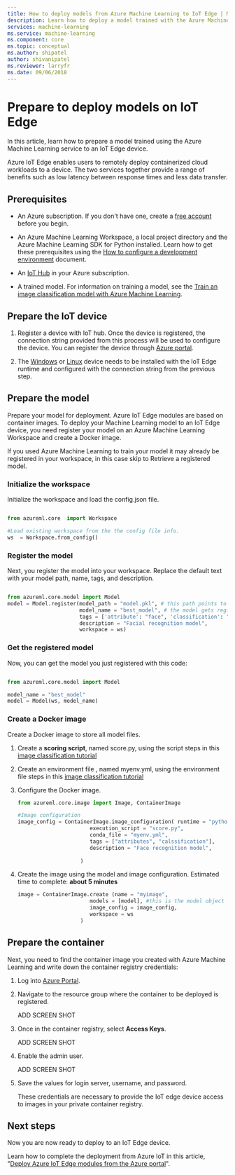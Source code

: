 ```yaml
---
title: How to deploy models from Azure Machine Learning to IoT Edge | Microsoft Docs
description: Learn how to deploy a model trained with the Azure Machine Learning service to Azure IoT Edge.
services: machine-learning
ms.service: machine-learning
ms.component: core
ms.topic: conceptual
ms.author: shipatel
author: shivanipatel
ms.reviewer: larryfr
ms.date: 09/06/2018
---
```


# Prepare to deploy models on IoT Edge

In this article, learn how to prepare a model trained using the Azure Machine Learning service to an IoT Edge device. 

Azure IoT Edge enables users to remotely deploy containerized cloud workloads to a device. The two services together provide a range of benefits such as low latency between response times and less data transfer.  

## Prerequisites

* An Azure subscription. If you don't have one, create a [free account](https://azure.microsoft.com/free/?WT.mc_id=A261C142F) before you begin.

* An Azure Machine Learning Workspace, a local project directory and the Azure Machine Learning SDK for Python installed. Learn how to get these prerequisites using the [How to configure a development environment](https://review.docs.microsoft.com/en-us/azure/machine-learning/service/how-to-configure-environment?branch=release-ignite-aml) document.

* An [IoT Hub](https://docs.microsoft.com/en-us/azure/iot-hub/iot-hub-create-through-portal) in your Azure subscription. 

* A trained model. For information on training a model, see the [Train an image classification model with Azure Machine Learning](https://review.docs.microsoft.com/en-us/azure/machine-learning/service/tutorial-train-models-with-aml?branch=release-ignite-aml).


## Prepare the IoT device

1. Register a device with IoT hub. Once the device is registered, the connection string provided from this process will be used to configure the device. You can register the device through [Azure portal](../../iot-edge/how-to-register-device-portal.md). 

2. The [Windows](../../iot-edge/how-to-install-iot-edge-windows-with-windows.md) or [Linux](../../iot-edge/how-to-install-iot-edge-linux.md) device needs to be installed with the IoT Edge runtime and configured with the connection string from the previous step. 

## Prepare the model

Prepare your model for deployment.  Azure IoT Edge modules are based on container images. To deploy your Machine Learning model to an IoT Edge device, you need register your model on an Azure Machine Learning Workspace and create a Docker image. 

If you used Azure Machine Learning to train your model it may already be registered in your workspace, in this case skip to Retrieve a registered model.

### Initialize the workspace

Initialize the workspace and load the config.json file.

```python

from azureml.core  import Workspace

#Load existing workspace from the the config file info.
ws  = Workspace.from_config()

```    

### Register the model

Next, you register the model into your workspace. Replace the default text with your model path, name, tags, and description.

```python

from azureml.core.model import Model
model = Model.register(model_path = "model.pkl", # this path points to the local file
                       model_name = "best_model", # the model gets registered as this name
                       tags = ['attribute': "face", 'classification': "person"],
                       description = "Facial recognition model",
                       workspace = ws)
```    

### Get the registered model

Now, you can get the model you just registered with this code: 

```python

from azureml.core.model import Model

model_name = "best_model"
model = Model(ws, model_name)                     
```    

### Create a Docker image

Create a Docker image to store all model files. 

1. Create a **scoring script**, named score.py, using the script steps in this [image classification tutorial](tutorial-deploy-models-with-aml.md#make-script)

1. Create an environment file , named myenv.yml, using the environment file steps in this [image classification tutorial](tutorial-deploy-models-with-aml.md#make-myenv)

1. Configure the Docker image.
    
    ```python
    from azureml.core.image import Image, ContainerImage
    
    #Image configuration
    image_config = ContainerImage.image_configuration( runtime = "python", 
                           execution_script = "score.py",
                           conda_file = "myenv.yml", 
                           tags = ["attributes", "calssification"],
                           description = "Face recognition model",
                           
                        )
    ```    

1. Create the image using the model and image configuration. 
   Estimated time to complete: **about 5 minutes**

    ```python
    image = ContainerImage.create (name = "myimage", 
                           models = [model], #this is the model object
                           image_config = image_config,
                           workspace = ws
                        )
    ```     

## Prepare the container

Next, you need to find the container image you created with Azure Machine Learning and write down the container registry credentials:

1. Log into [Azure Portal](https://portal.azure.com/signin/index).

1. Navigate to the resource group where the container to be deployed is registered.

   ADD SCREEN SHOT

1. Once in the container registry, select **Access Keys**.

   ADD SCREEN SHOT

1. Enable the admin user.

   ADD SCREEN SHOT

1. Save the values for login server, username, and password. 

   These credentials are necessary to provide the IoT edge device access to images in your private container registry.

## Next steps

Now you are now ready to deploy to an IoT Edge device. 

Learn how to complete the deployment from Azure IoT in this article, "[Deploy Azure IoT Edge modules from the Azure portal](../../iot-edge//how-to-deploy-modules-portal.md)".